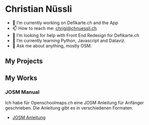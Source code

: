 # **Christian Nüssli**

<!--
**chnuessli/chnuessli** is a ✨ _special_ ✨ repository because its `README.md` (this file) appears on your GitHub profile.

-->
- 🔭 I’m currently working on Defikarte.ch and the App
- 📫 How to reach me: chrigi@chnuessli.ch
- 🤔 I’m looking for help with Front End Redesign for Defikarte.ch
- 🌱 I’m currently learning Python, Javascript and Dataviz. 
- 💬 Ask me about anything, mostly OSM.

## My Projects


## My Works

### JOSM Manual

Ich habe für Openschoolmaps.ch eine JOSM Anleitung für Anfänger geschrieben. Die Anleitung gibt es in verschiedenen Formaten.

- [JOSM Anleitung](josm_manual.md)